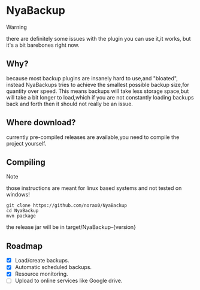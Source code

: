 # NyaBackup

> [!WARNING]
> there are definitely some issues with the plugin
> you can use it,it works, but it's a bit barebones right now.

## Why?
because most backup plugins are insanely hard to use,and "bloated", instead NyaBackups tries to achieve the smallest possible backup size,for quantity over speed.
This means backups will take less storage space,but will take a bit longer to load,which if you are not constantly loading backups back and forth then it should not really be an issue.

## Where download?
currently pre-compiled releases are available,you need to compile the project yourself.

## Compiling
> [!NOTE]
> those instructions are meant for linux based systems and not tested on windows!

```
git clone https://github.com/norax0/NyaBackup
cd NyaBackup
mvn package
```
the release jar will be in target/NyaBackup-{version}

## Roadmap
- [X] Load/create backups.
- [X] Automatic scheduled backups.
- [X] Resource monitoring.
- [ ] Upload to online services like Google drive.
